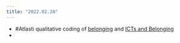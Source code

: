 ```yaml
---
title: "2022.02.28"
---
```


- #Atlasti qualitative coding of [belonging](001.Notes/belonging.md) and [ICTs and Belonging](001.Notes/ICTs%20and%20Belonging.md)
- 